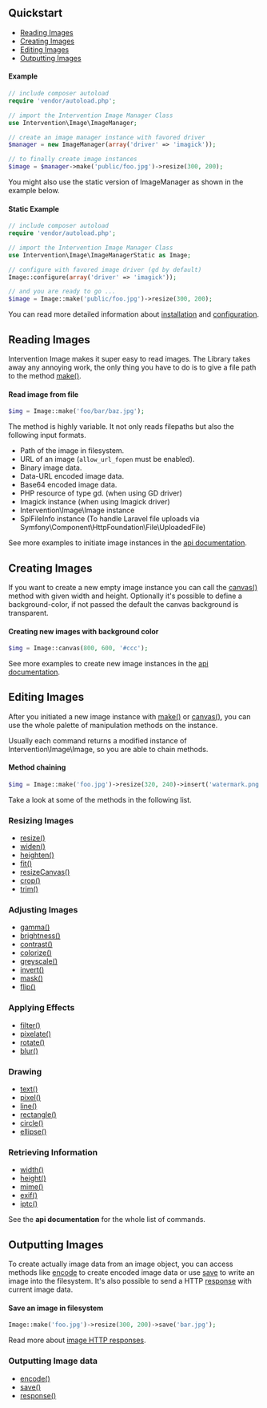 ## Quickstart

- [Reading Images](#reading)
- [Creating Images](#creating)
- [Editing Images](#editing)
- [Outputting Images](#output)

#### Example

```php
// include composer autoload
require 'vendor/autoload.php';

// import the Intervention Image Manager Class
use Intervention\Image\ImageManager;

// create an image manager instance with favored driver
$manager = new ImageManager(array('driver' => 'imagick'));

// to finally create image instances
$image = $manager->make('public/foo.jpg')->resize(300, 200);
```

You might also use the static version of ImageManager as shown in the example below.

#### Static Example

```php
// include composer autoload
require 'vendor/autoload.php';

// import the Intervention Image Manager Class
use Intervention\Image\ImageManagerStatic as Image;

// configure with favored image driver (gd by default)
Image::configure(array('driver' => 'imagick'));

// and you are ready to go ...
$image = Image::make('public/foo.jpg')->resize(300, 200);
```

You can read more detailed information about [installation](/getting_started/installation) and [configuration](/getting_started/configuration).


<a name="reading"></a>
## Reading Images

Intervention Image makes it super easy to read images. The Library takes away any annoying work, the only thing you have to do is to give a file path to the method [make()](/api/make).

#### Read image from file

```php
$img = Image::make('foo/bar/baz.jpg');
```

The method is highly variable. It not only reads filepaths but also the following input formats.

- Path of the image in filesystem.
- URL of an image (```allow_url_fopen``` must be enabled).
- Binary image data.
- Data-URL encoded image data.
- Base64 encoded image data.
- PHP resource of type gd. (when using GD driver)
- Imagick instance (when using Imagick driver)
- Intervention\Image\Image instance
- SplFileInfo instance (To handle Laravel file uploads via Symfony\Component\HttpFoundation\File\UploadedFile)

See more examples to initiate image instances in the [api documentation](/api/make).

<a name="creating"></a>
## Creating Images

If you want to create a new empty image instance you can call the [canvas()](/api/canvas) method with given width and height. Optionally it's possible to define a background-color, if not passed the default the canvas background is transparent.

#### Creating new images with background color

```php
$img = Image::canvas(800, 600, '#ccc');
```

See more examples to create new image instances in the [api documentation](/api/canvas).

<a name="editing"></a>
## Editing Images

After you initiated a new image instance with [make()](/api/make) or [canvas()](/api/canvas), you can use the whole palette of manipulation methods on the instance.

Usually each command returns a modified instance of Intervention\Image\Image, so you are able to chain methods.

#### Method chaining

```php
$img = Image::make('foo.jpg')->resize(320, 240)->insert('watermark.png');
```

Take a look at some of the methods in the following list.

### Resizing Images

- [resize()](/api/resize)
- [widen()](/api/widen)
- [heighten()](/api/heighten)
- [fit()](/api/fit)
- [resizeCanvas()](/api/resizeCanvas)
- [crop()](/api/crop)
- [trim()](/api/trim)

### Adjusting Images

- [gamma()](/api/gamma)
- [brightness()](/api/brightness)
- [contrast()](/api/contrast)
- [colorize()](/api/colorize)
- [greyscale()](/api/greyscale)
- [invert()](/api/invert)
- [mask()](/api/mask)
- [flip()](/api/flip)

### Applying Effects

- [filter()](/api/filter)
- [pixelate()](/api/pixelate)
- [rotate()](/api/rotate)
- [blur()](/api/blur)

### Drawing

- [text()](/api/text)
- [pixel()](/api/pixel)
- [line()](/api/line)
- [rectangle()](/api/rectangle)
- [circle()](/api/circle)
- [ellipse()](/api/ellipse)

### Retrieving Information

- [width()](/api/width)
- [height()](/api/height)
- [mime()](/api/mime)
- [exif()](/api/exif)
- [iptc()](/api/iptc)


See the **api documentation** for the whole list of commands.

<a name="output"></a>
## Outputting Images

To create actually image data from an image object, you can access methods like [encode](/api/encode) to create encoded image data or use [save](/api/save) to write an image into the filesystem. It's also possible to send a HTTP [response](/api/response) with current image data.

#### Save an image in filesystem

```php
Image::make('foo.jpg')->resize(300, 200)->save('bar.jpg');
```

Read more about [image HTTP responses](/use/http).

### Outputting Image data

- [encode()](/api/encode)
- [save()](/api/save)
- [response()](/api/response)
